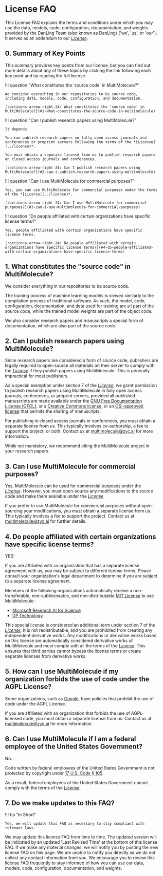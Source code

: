 # License FAQ

This License FAQ explains the terms and conditions under which you may use the data, models, code, configuration, documentation, and weights provided by the DanLing Team (also known as DanLing) ('we', 'us', or 'our').
It serves as an addendum to our *[License](../license)*.

## 0. Summary of Key Points

This summary provides key points from our license, but you can find out more details about any of these topics by clicking the link following each key point and by reading the full license.

<div class="grid cards" markdown>

!!! question "What constitutes the 'source code' in MultiMolecule?"

    We consider everything in our repositories to be source code, including data, models, code, configuration, and documentation.

    [:octicons-arrow-right-24: What constitutes the 'source code' in MultiMolecule?](#1-what-constitutes-the-source-code-in-multimolecule)

!!! question "Can I publish research papers using MultiMolecule?"

    It depends.

    You can publish research papers on fully open access journals and conferences or preprint servers following the terms of the *[License](../license)*.

    You must obtain a separate license from us to publish research papers on closed access journals and conferences.

    [:octicons-arrow-right-24: Can I publish research papers using MultiMolecule?](#2-can-i-publish-research-papers-using-multimolecule)

!!! question "Can I use MultiMolecule for commercial purposes?"

    Yes, you can use MultiMolecule for commercial purposes under the terms of the *[License](../license)*.

    [:octicons-arrow-right-24: Can I use MultiMolecule for commercial purposes?](#3-can-i-use-multimolecule-for-commercial-purposes)

!!! question "Do people affiliated with certain organizations have specific license terms?"

    Yes, people affiliated with certain organizations have specific license terms.

    [:octicons-arrow-right-24: Do people affiliated with certain organizations have specific license terms?](#4-do-people-affiliated-with-certain-organizations-have-specific-license-terms)

</div>

## 1. What constitutes the "source code" in MultiMolecule?

We consider everything in our repositories to be source code.

The training process of machine learning models is viewed similarly to the compilation process of traditional software.
As such, the model, code, configuration, documentation, and data used for training are all part of the source code, while the trained model weights are part of the object code.

We also consider research papers and manuscripts a special form of documentation, which are also part of the source code.

## 2. Can I publish research papers using MultiMolecule?

Since research papers are considered a form of source code, publishers are legally required to open-source all materials on their server to comply with the *[License](../license)* if they publish papers using MultiMolecule. This is generally impractical for most publishers.

As a special exemption under section 7 of the *[License](../license)*, we grant permission to publish research papers using MultiMolecule in fully open access journals, conferences, or preprint servers, provided all published manuscripts are made available under the [GNU Free Documentation License (GFDL)](https://www.gnu.org/licenses/fdl.html), or a [Creative Commons license](https://creativecommons.org), or an [OSI-approved license](https://opensource.org/licenses) that permits the sharing of manuscripts.

For publishing in closed access journals or conferences, you must obtain a separate license from us. This typically involves co-authorship, a fee to support the project, or both. Contact us at [multimolecule@zyc.ai](mailto:multimolecule@zyc.ai) for more information.

While not mandatory, we recommend citing the MultiMolecule project in your research papers.

## 3. Can I use MultiMolecule for commercial purposes?

Yes, MultiMolecule can be used for commercial purposes under the *[License](../license)*. However, you must open-source any modifications to the source code and make them available under the *[License](../license)*.

If you prefer to use MultiMolecule for commercial purposes without open-sourcing your modifications, you must obtain a separate license from us. This typically involves a fee to support the project. Contact us at [multimolecule@zyc.ai](mailto:multimolecule@zyc.ai) for further details.

## 4. Do people affiliated with certain organizations have specific license terms?

YES!

If you are affiliated with an organization that has a separate license agreement with us, you may be subject to different license terms.
Please consult your organization's legal department to determine if you are subject to a separate license agreement.

Members of the following organizations automatically receive a non-transferable, non-sublicensable, and non-distributable [MIT License](https://mit-license.org/) to use MultiMolecule:

- [Microsoft Research AI for Science](https://www.microsoft.com/en-us/research/lab/microsoft-research-ai-for-science/)
- [DP Technology](https://dp.tech/)

This special license is considered an additional term under section 7 of the *[License](../license)*.
It is not redistributable, and you are prohibited from creating any independent derivative works.
Any modifications or derivative works based on this license are automatically considered derivative works of MultiMolecule and must comply with all the terms of the *[License](../license)*.
This ensures that third parties cannot bypass the license terms or create separate licenses from derivative works.

## 5. How can I use MultiMolecule if my organization forbids the use of code under the AGPL License?

Some organizations, such as [Google](https://opensource.google/documentation/reference/using/agpl-policy), have policies that prohibit the use of code under the AGPL License.

If you are affiliated with an organization that forbids the use of AGPL-licensed code, you must obtain a separate license from us.
Contact us at [multimolecule@zyc.ai](mailto:multimolecule@zyc.ai) for more information.

## 6. Can I use MultiMolecule if I am a federal employee of the United States Government?

No.

Code written by federal employees of the United States Government is not protected by copyright under [17 U.S. Code § 105](https://www.law.cornell.edu/uscode/text/17/105).

As a result, federal employees of the United States Government cannot comply with the terms of the *[License](../license)*.

## 7. Do we make updates to this FAQ?

!!! tip "In Short"

    Yes, we will update this FAQ as necessary to stay compliant with relevant laws.

We may update this license FAQ from time to time.
The updated version will be indicated by an updated 'Last Revised Time' at the bottom of this license FAQ.
If we make any material changes, we will notify you by posting the new license FAQ on this page.
We are unable to notify you directly as we do not collect any contact information from you.
We encourage you to review this license FAQ frequently to stay informed of how you can use our data, models, code, configuration, documentation, and weights.
